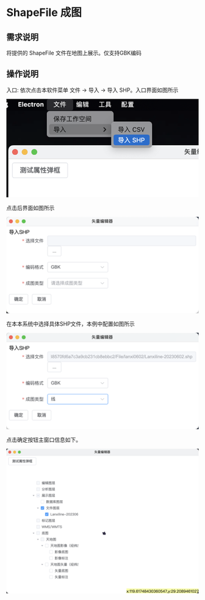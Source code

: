# ShapeFile 成图


## 需求说明
将提供的 ShapeFile 文件在地图上展示。仅支持GBK编码

## 操作说明
入口: 依次点击本软件菜单 文件 -> 导入 -> 导入 SHP。入口界面如图所示

![image-20230603125502628](images/image-20230603125502628.png)

点击后界面如图所示

![image-20230603125523352](images/image-20230603125523352.png)

在本本系统中选择具体SHP文件，本例中配置如图所示

![image-20230603125636879](images/image-20230603125636879.png)

点击确定按钮主窗口信息如下。

![image-20230603125743365](images/image-20230603125743365.png)
